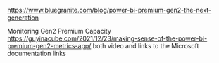 https://www.bluegranite.com/blog/power-bi-premium-gen2-the-next-generation

Monitoring Gen2 Premium Capacity 
https://guyinacube.com/2021/12/23/making-sense-of-the-power-bi-premium-gen2-metrics-app/
both video and links to the Microsoft documentation links


